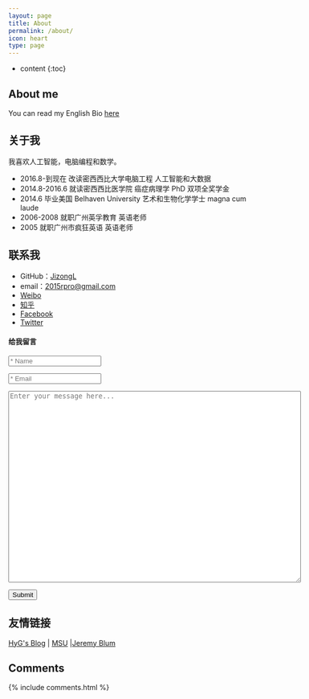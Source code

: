 ```yaml
---
layout: page
title: About
permalink: /about/
icon: heart
type: page
---
```


* content
{:toc}

## About me
You can read my English Bio [here](http://www.tmmlab.com/about/)

## 关于我

我喜欢人工智能，电脑编程和数学。



* 2016.8-到现在  改读密西西比大学电脑工程 人工智能和大数据
* 2014.8-2016.6 就读密西西比医学院 癌症病理学 PhD 双项全奖学金
* 2014.6 毕业美国 Belhaven University 艺术和生物化学学士 magna cum laude
* 2006-2008 就职广州英孚教育 英语老师
* 2005 就职广州市疯狂英语 英语老师

## 联系我

* GitHub：[JizongL](https://github.com/JizongL)
* email：2015rpro@gmail.com
* [Weibo](http://weibo.com/1884297404)
* [知乎](https://www.zhihu.com/people/tmmgeek)
* [Facebook](https://www.facebook.com/jizong.liang)
* [Twitter](https://twitter.com/JizongLiang)

#### 给我留言

<form action="https://getsimpleform.com/messages?form_api_token=635207fe87a9b8e111b6790052148d41" method="post">
  <!-- the redirect_to is optional, the form will redirect to the referrer on submission -->
  <input type='hidden' name='redirect_to' value='{{root_url | prepend: site.baseurl}}/page/5thankyou'  />
  <!-- all your input fields here.... -->
  <p><input required="required" id="name" placeholder="* Name" type='text' name='name' /></p>
  <p><input required="required" id="email" placeholder="* Email" type='email' name='email' /></p>
  <textarea name="message" placeholder="Enter your message here..." id="message" cols="70" rows="25"></textarea>
  <p><input type='submit' value='Submit' /></p>
</form>


## 友情链接

[HyG's Blog](https://gaohaoyang.github.io/) \| [MSU](http://www.msstate.edu/) \|[Jeremy Blum](http://www.jeremyblum.com)

## Comments

{% include comments.html %}
